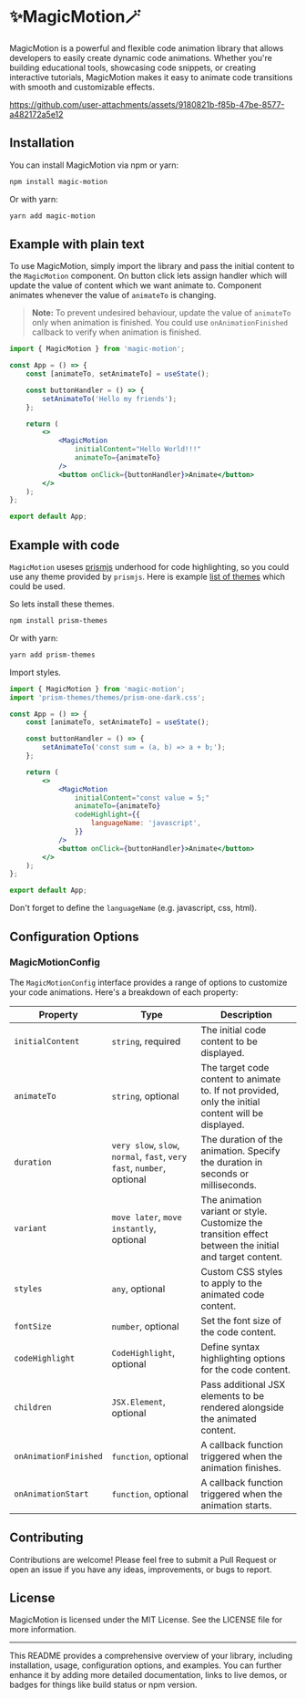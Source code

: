 # ✨MagicMotion🪄

MagicMotion is a powerful and flexible code animation library that allows developers to easily create dynamic code animations. Whether you're building educational tools, showcasing code snippets, or creating interactive tutorials, MagicMotion makes it easy to animate code transitions with smooth and customizable effects.

https://github.com/user-attachments/assets/9180821b-f85b-47be-8577-a482172a5e12

## Installation

You can install MagicMotion via npm or yarn:

```bash
npm install magic-motion
```

Or with yarn:

```bash
yarn add magic-motion
```

## Example with plain text

To use MagicMotion, simply import the library and pass the initial content to the `MagicMotion` component.
On button click lets assign handler which will update the value of content which we want animate to. Component
animates whenever the value of `animateTo` is changing.

> **Note:** To prevent undesired behaviour, update the value of `animateTo` only when animation is finished.
> You could use `onAnimationFinished` callback to verify when animation is finished.

```jsx
import { MagicMotion } from 'magic-motion';

const App = () => {
    const [animateTo, setAnimateTo] = useState();

    const buttonHandler = () => {
        setAnimateTo('Hello my friends');
    };

    return (
        <>
            <MagicMotion
                initialContent="Hello World!!!"
                animateTo={animateTo}
            />
            <button onClick={buttonHandler}>Animate</button>
        </>
    );
};

export default App;
```

## Example with code

`MagicMotion` useses [prismjs](https://prismjs.com/) underhood for code highlighting, so you could use any theme provided by `prismjs`. Here is example [list of themes](https://github.com/PrismJS/prism-themes/tree/master/themes) which could be used.

So lets install these themes.

```bash
npm install prism-themes
```

Or with yarn:

```bash
yarn add prism-themes
```

Import styles.

```jsx
import { MagicMotion } from 'magic-motion';
import 'prism-themes/themes/prism-one-dark.css';

const App = () => {
    const [animateTo, setAnimateTo] = useState();

    const buttonHandler = () => {
        setAnimateTo('const sum = (a, b) => a + b;');
    };

    return (
        <>
            <MagicMotion
                initialContent="const value = 5;"
                animateTo={animateTo}
                codeHighlight={{
                    languageName: 'javascript',
                }}
            />
            <button onClick={buttonHandler}>Animate</button>
        </>
    );
};

export default App;
```

Don't forget to define the `languageName` (e.g. javascript, css, html).

## Configuration Options

### MagicMotionConfig

The `MagicMotionConfig` interface provides a range of options to customize your code animations. Here's a breakdown of each property:

| Property              | Type                                           | Description                                                                                                    |
|-----------------------|------------------------------------------------|----------------------------------------------------------------------------------------------------------------|
| `initialContent`      | `string`, required                             | The initial code content to be displayed.                                                                      |
| `animateTo`           | `string`, optional                             | The target code content to animate to. If not provided, only the initial content will be displayed.            |
| `duration`            | `very slow`, `slow`, `normal`, `fast`, `very fast`, `number`, optional | The duration of the animation. Specify the duration in seconds or milliseconds.                             |
| `variant`             | `move later`, `move instantly`, optional      | The animation variant or style. Customize the transition effect between the initial and target content.        |
| `styles`              | `any`, optional                                | Custom CSS styles to apply to the animated code content.                                                       |
| `fontSize`            | `number`, optional                             | Set the font size of the code content.                                                                         |
| `codeHighlight`       | `CodeHighlight`, optional                      | Define syntax highlighting options for the code content.                                                       |
| `children`            | `JSX.Element`, optional                        | Pass additional JSX elements to be rendered alongside the animated content.                                    |
| `onAnimationFinished` | `function`, optional                           | A callback function triggered when the animation finishes.                                                     |
| `onAnimationStart`    | `function`, optional                           | A callback function triggered when the animation starts.                                                       |

## Contributing

Contributions are welcome! Please feel free to submit a Pull Request or open an issue if you have any ideas, improvements, or bugs to report.

## License

MagicMotion is licensed under the MIT License. See the LICENSE file for more information.

---

This README provides a comprehensive overview of your library, including installation, usage, configuration options, and examples. You can further enhance it by adding more detailed documentation, links to live demos, or badges for things like build status or npm version.
